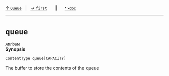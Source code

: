 [&#8593; `Queue`](HTL_queue.t.h--queue.md)&nbsp;&nbsp;&nbsp;|&nbsp;&nbsp;&nbsp;[&#8594; `first`](HTL_queue.t.h--queue--first.md)&nbsp;&nbsp;&nbsp;&nbsp;&nbsp;&nbsp;||&nbsp;&nbsp;&nbsp;&nbsp;&nbsp;&nbsp;<small>[\* xdoc](../xdoc/HTL_queue.t.h.xmd#L8)</small>
***

# `queue`
<small>*Attribute*</small>  
**Synopsis**

```cpp
ContentType queue[CAPACITY]
```


The buffer to store the contents of the queue

